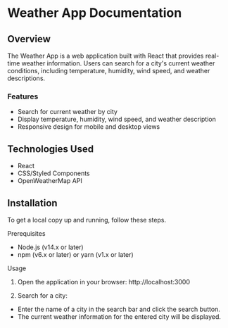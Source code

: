# Weather App Documentation
## Overview
The Weather App is a web application built with React that provides real-time weather information. Users can search for a city's current weather conditions, including temperature, humidity, wind speed, and weather descriptions.

### Features
- Search for current weather by city
- Display temperature, humidity, wind speed, and weather description
- Responsive design for mobile and desktop views

##  Technologies Used
- React
- CSS/Styled Components
- OpenWeatherMap API

##  Installation
To get a local copy up and running, follow these steps.

Prerequisites
- Node.js (v14.x or later)
- npm (v6.x or later) or yarn (v1.x or later)

Usage
1. Open the application in your browser:
http://localhost:3000

2. Search for a city:
- Enter the name of a city in the search bar and click the search button.
 - The current weather information for the entered city will be displayed.
